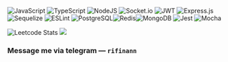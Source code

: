![JavaScript](https://img.shields.io/badge/javascript-%23323330.svg?style=for-the-badge&logo=javascript&logoColor=%23F7DF1E)
![TypeScript](https://img.shields.io/badge/typescript-%23007ACC.svg?style=for-the-badge&logo=typescript&logoColor=white)
![NodeJS](https://img.shields.io/badge/node.js-6DA55F?style=for-the-badge&logo=node.js&logoColor=white)
![Socket.io](https://img.shields.io/badge/Socket.io-black?style=for-the-badge&logo=socket.io&badgeColor=010101)
![JWT](https://img.shields.io/badge/JWT-black?style=for-the-badge&logo=JSON%20web%20tokens)
![Express.js](https://img.shields.io/badge/express.js-%23404d59.svg?style=for-the-badge&logo=express&logoColor=%2361DAFB)
![Sequelize](https://img.shields.io/badge/Sequelize-52B0E7?style=for-the-badge&logo=Sequelize&logoColor=white)
![ESLint](https://img.shields.io/badge/ESLint-4B3263?style=for-the-badge&logo=eslint&logoColor=white)
![PostgreSQL](https://img.shields.io/badge/PostgreSQL-316192?style=for-the-badge&logo=postgresql&logoColor=white)![Redis](https://img.shields.io/badge/redis-%23DD0031.svg?&style=for-the-badge&logo=redis&logoColor=white)![MongoDB](https://img.shields.io/badge/MongoDB-4EA94B?style=for-the-badge&logo=mongodb&logoColor=white)
![Jest](https://img.shields.io/badge/Jest-323330?style=for-the-badge&logo=Jest&logoColor=white)
![Mocha](https://img.shields.io/badge/mocha.js-323330?style=for-the-badge&logo=mocha&logoColor=Brown)

![Leetcode Stats](https://leetcard.jacoblin.cool/nikita123321?theme=dark?border=0&radius=20)
<img src="{[BadgeURLHere}](https://img.shields.io/badge/Telegram-2CA5E0?style=for-the-badge&logo=telegram&logoColor=white)https://img.shields.io/badge/Telegram-2CA5E0?style=for-the-badge&logo=telegram&logoColor=white" />
<h3>Message me via telegram — <code>rifinann</code></h3>
